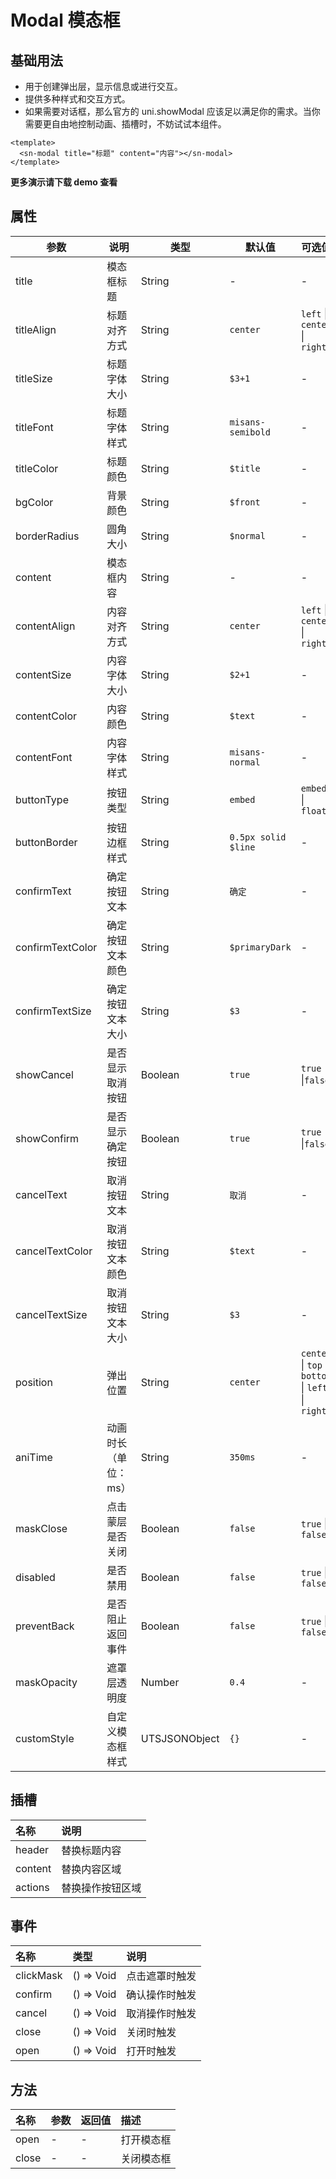 # Modal 模态框
## 基础用法
- 用于创建弹出层，显示信息或进行交互。
- 提供多种样式和交互方式。
- 如果需要对话框，那么官方的 uni.showModal 应该足以满足你的需求。当你需要更自由地控制动画、插槽时，不妨试试本组件。
```vue
<template>
  <sn-modal title="标题" content="内容"></sn-modal>
</template>
```
**更多演示请下载 demo 查看**

## 属性
| 参数             | 说明             | 类型          | 默认值              | 可选值                                             |
| ---------------- | ---------------- | ------------- | ------------------- | -------------------------------------------------- |
| title            | 模态框标题       | String        | -                   | -                                                  |
| titleAlign       | 标题对齐方式     | String        | `center`            | `left` \| `center` \| `right`                      |
| titleSize        | 标题字体大小     | String        | `$3+1`              | -                                                  |
| titleFont        | 标题字体样式     | String        | `misans-semibold`   | -                                                  |
| titleColor       | 标题颜色         | String        | `$title`            | -                                                  |
| bgColor          | 背景颜色         | String        | `$front`            | -                                                  |
| borderRadius | 圆角大小 | String | `$normal` | - |
| content          | 模态框内容       | String        | -                   | -                                                  |
| contentAlign     | 内容对齐方式     | String        | `center`            | `left` \| `center` \| `right`                      |
| contentSize      | 内容字体大小     | String        | `$2+1`              | -                                                  |
| contentColor     | 内容颜色         | String        | `$text`             | -                                                  |
| contentFont      | 内容字体样式     | String        | `misans-normal`     | -                                                  |
| buttonType       | 按钮类型         | String        | `embed`             | `embed` \| `float`                                 |
| buttonBorder     | 按钮边框样式     | String        | `0.5px solid $line` | -                                                  |
| confirmText      | 确定按钮文本     | String        | `确定`              | -                                                  |
| confirmTextColor | 确定按钮文本颜色 | String        | `$primaryDark`      | -                                                  |
| confirmTextSize  | 确定按钮文本大小 | String        | `$3`                | -                                                  |
| showCancel       | 是否显示取消按钮 | Boolean       | `true`              | `true` \|`false`                                   |
| showConfirm      | 是否显示确定按钮 | Boolean       | `true`              | `true` \|`false`                                   |
| cancelText       | 取消按钮文本     | String        | `取消`              | -                                                  |
| cancelTextColor  | 取消按钮文本颜色 | String        | `$text`             | -                                                  |
| cancelTextSize   | 取消按钮文本大小 | String        | `$3`                | -                                                  |
| position         | 弹出位置         | String        | `center`            | `center` \| `top` \| `bottom` \| `left` \| `right` |
| aniTime           | 动画时长（单位：ms） | String        | `350ms`               | -                                                  |
| maskClose        | 点击蒙层是否关闭 | Boolean       | `false`             | `true` \| `false`                                  |
| disabled         | 是否禁用         | Boolean       | `false`             | `true` \| `false`                                  |
| preventBack      | 是否阻止返回事件 | Boolean       | `false`             | `true` \| `false`                                  |
| maskOpacity      | 遮罩层透明度     | Number        | `0.4`               | -                                                  |
| customStyle      | 自定义模态框样式 | UTSJSONObject | `{}`                  | -                                                  |

## 插槽

| 名称    | 说明             |
| :------ | :--------------- |
| header  | 替换标题内容     |
| content | 替换内容区域     |
| actions | 替换操作按钮区域 |

## 事件

| 名称      | 类型         | 说明               |
| :-------- | :----------- | :----------------- |
| clickMask | () => Void | 点击遮罩时触发     |
| confirm   | () => Void | 确认操作时触发     |
| cancel    | () => Void | 取消操作时触发     |
| close     | () => Void | 关闭时触发 |
| open      | () => Void | 打开时触发 |

## 方法

| 名称  | 参数 | 返回值 | 描述       |
| :---- | :--- | :----- | :--------- |
| open  | -    | -      | 打开模态框 |
| close | -    | -      | 关闭模态框 |

<DemoPhone name="sn-modal" />